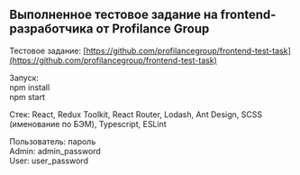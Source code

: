 ## Выполненное тестовое задание на frontend-разработчика от Profilance Group

Тестовое задание: [https://github.com/profilancegroup/frontend-test-task](https://github.com/profilancegroup/frontend-test-task)

Запуск:  
    npm install  
    npm start  

Стек: React, Redux Toolkit, React Router, Lodash, Ant Design, SCSS (именование по БЭМ), Typescript, ESLint

Пользователь: пароль  
Admin: admin_password  
User: user_password
